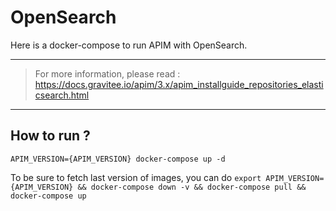 # OpenSearch

Here is a docker-compose to run APIM with OpenSearch.

---
> For more information, please read :
> https://docs.gravitee.io/apim/3.x/apim_installguide_repositories_elasticsearch.html
---

## How to run ?

`APIM_VERSION={APIM_VERSION} docker-compose up -d ` 

To be sure to fetch last version of images, you can do
`export APIM_VERSION={APIM_VERSION} && docker-compose down -v && docker-compose pull && docker-compose up`
